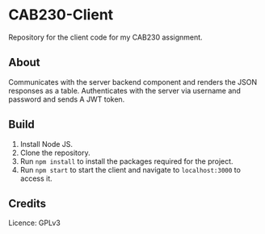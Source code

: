 # CAB230-Client
Repository for the client code for my CAB230 assignment.

## About
Communicates with the server backend component and renders the JSON responses as a table. Authenticates with the server via username and password and sends A JWT token.

## Build
1. Install Node JS.
2. Clone the repository.
3. Run `npm install` to install the packages required for the project.
4. Run `npm start` to start the client and navigate to `localhost:3000` to access it.

## Credits

Licence: GPLv3